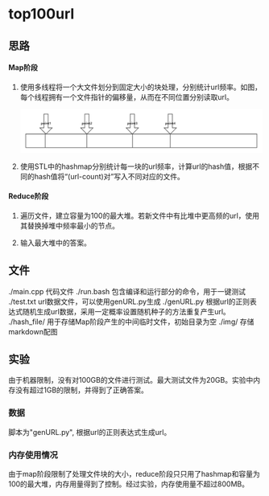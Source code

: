 # top100url

## 思路

#### Map阶段

1. 使用多线程将一个大文件划分到固定大小的块处理，分别统计url频率。如图，每个线程拥有一个文件指针的偏移量，从而在不同位置分别读取url。

   ![div](img/div.png)

2. 使用STL中的hashmap分别统计每一块的url频率，计算url的hash值，根据不同的hash值将“(url-count)对”写入不同对应的文件。

#### Reduce阶段

1. 遍历文件，建立容量为100的最大堆。若新文件中有比堆中更高频的url，使用其替换掉堆中频率最小的节点。

2. 输入最大堆中的答案。

## 文件

./main.cpp 代码文件
./run.bash 包含编译和运行部分的命令，用于一键测试
./test.txt url数据文件，可以使用genURL.py生成
./genURL.py 根据url的正则表达式随机生成url数据，采用一定概率设置随机种子的方法重复产生url。
./hash_file/ 用于存储Map阶段产生的中间临时文件，初始目录为空
./img/ 存储markdown配图


## 实验

由于机器限制，没有对100GB的文件进行测试。最大测试文件为20GB。实验中内存没有超过1GB的限制，并得到了正确答案。

### 数据

脚本为"genURL.py", 根据url的正则表达式生成url。

### 内存使用情况

由于map阶段限制了处理文件块的大小，reduce阶段只只用了hashmap和容量为100的最大堆，内存用量得到了控制。经过实验，内存使用量不超过800MB。
